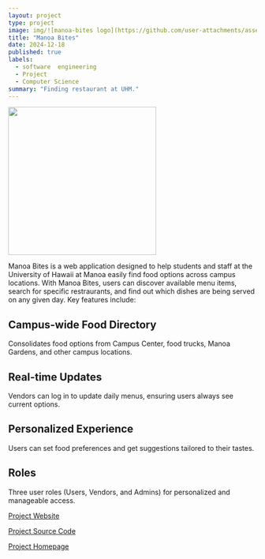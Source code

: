 ```yaml
---
layout: project
type: project
image: img/![manoa-bites logo](https://github.com/user-attachments/assets/bfdcf158-9563-4d80-9dae-daf94700fb93)
title: "Manoa Bites"
date: 2024-12-18
published: true
labels:
  - software  engineering
  - Project
  - Computer Science
summary: "Finding restaurant at UHM."
---
```


<img width="300px" 
  class="rounded float-start pe-4" 
  src="https://manoa-bites.github.io/assets/FullLogo.png" >

Manoa Bites is a web application designed to help students and staff at the University of Hawaii at Manoa easily find food options across campus locations. With Manoa Bites, users can discover available menu items, search for specific restraurants, and find out which dishes are being served on any given day. Key features include:

## Campus-wide Food Directory

Consolidates food options from Campus Center, food trucks, Manoa Gardens, and other campus locations.

## Real-time Updates

Vendors can log in to update daily menus, ensuring users always see current options.

## Personalized Experience

 Users can set food preferences and get suggestions tailored to their tastes.

## Roles

Three user roles (Users, Vendors, and Admins) for personalized and manageable access.

<a target="_blank" href="https://manoa-bites.vercel.app">Project Website</a>

<a target="_blank" href="https://github.com/manoa-bites/manoa-bites">Project Source Code</a>

<a target="_blank" href="https://manoa-bites.github.io/">Project Homepage</a>



